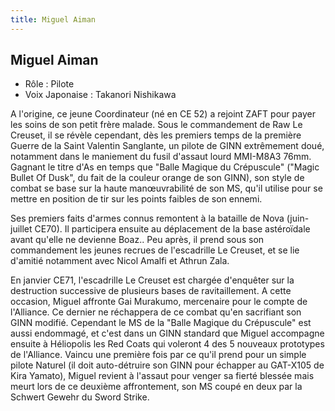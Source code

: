 ```yaml
---
title: Miguel Aiman
---
```


Miguel Aiman
------------



* Rôle : Pilote
* Voix Japonaise : Takanori Nishikawa

 A l'origine, ce jeune Coordinateur (né en CE 52) a rejoint ZAFT pour payer les soins de son petit frère malade. Sous le commandement de Raw Le Creuset, il se révèle cependant, dès les premiers temps de la première Guerre de la Saint Valentin Sanglante, un pilote de GINN extrêmement doué, notamment dans le maniement du fusil d'assaut lourd MMI-M8A3 76mm. Gagnant le titre d'As en temps que "Balle Magique du Crépuscule" ("Magic Bullet Of Dusk", du fait de la couleur orange de son GINN), son style de combat se base sur la haute manœuvrabilité de son MS, qu'il utilise pour se mettre en position de tir sur les points faibles de son ennemi. 


Ses premiers faits d'armes connus remontent à la bataille de Nova (juin-juillet CE70). Il participera ensuite au déplacement de la base astéroïdale avant qu'elle ne devienne Boaz.. Peu après, il prend sous son commandement les jeunes recrues de l'escadrille Le Creuset, et se lie d'amitié notamment avec Nicol Amalfi et Athrun Zala.


En janvier CE71, l'escadrille Le Creuset est chargée d'enquêter sur la destruction successive de plusieurs bases de ravitaillement. A cette occasion, Miguel affronte Gai Murakumo, mercenaire pour le compte de l'Alliance. Ce dernier ne réchappera de ce combat qu'en sacrifiant son GINN modifié. Cependant le MS de la "Balle Magique du Crépuscule" est aussi endommagé, et c'est dans un GINN standard que Miguel accompagne ensuite à Héliopolis les Red Coats qui voleront 4 des 5 nouveaux prototypes de l'Alliance. Vaincu une première fois par ce qu'il prend pour un simple pilote Naturel (il doit auto-détruire son GINN pour échapper au GAT-X105 de Kira Yamato), Miguel revient à l'assaut pour venger sa fierté blessée mais meurt lors de ce deuxième affrontement, son MS coupé en deux par la Schwert Gewehr du Sword Strike.


